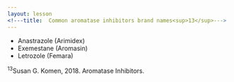 ```yaml
---
layout: lesson
<!---title:  Common aromatase inhibitors brand names<sup>13</sup>--->
---
```


* Anastrazole (Arimidex)
* Exemestane (Aromasin)
* Letrozole (Femara)

<sup>13</sup>Susan G. Komen, 2018. Aromatase Inhibitors.
